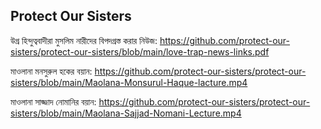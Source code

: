 ## Protect Our Sisters

উগ্র হিন্দুত্ববাদীরা মুসলিম নারীদের বিপদগ্রস্ত করার নিউজ: https://github.com/protect-our-sisters/protect-our-sisters/blob/main/love-trap-news-links.pdf

মাওলানা মনসুরুল হকের বয়ান: https://github.com/protect-our-sisters/protect-our-sisters/blob/main/Maolana-Monsurul-Haque-lacture.mp4

মাওলানা সাজ্জাদ নোমানির বয়ান: https://github.com/protect-our-sisters/protect-our-sisters/blob/main/Maolana-Sajjad-Nomani-Lecture.mp4
